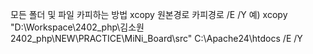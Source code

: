 모든 폴더 및 파일 카피하는 방법
xcopy 원본경로 카피경로 /E /Y
예) xcopy "D:\Workspace\2402_php\김소원 2402_php\NEW\PRACTICE\MiNi_Board\src" C:\Apache24\htdocs /E /Y
